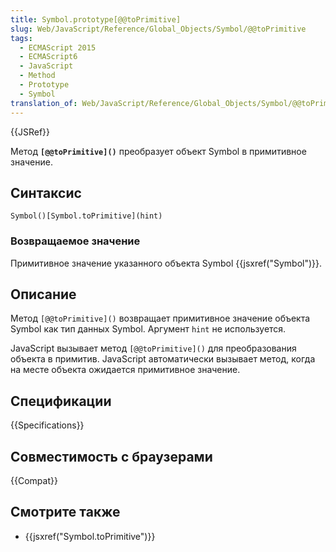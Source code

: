 ```yaml
---
title: Symbol.prototype[@@toPrimitive]
slug: Web/JavaScript/Reference/Global_Objects/Symbol/@@toPrimitive
tags:
  - ECMAScript 2015
  - ECMAScript6
  - JavaScript
  - Method
  - Prototype
  - Symbol
translation_of: Web/JavaScript/Reference/Global_Objects/Symbol/@@toPrimitive
---
```

{{JSRef}}

Метод **`[@@toPrimitive]()`** преобразует объект Symbol в примитивное значение.

## Синтаксис

```
Symbol()[Symbol.toPrimitive](hint)
```

### Возвращаемое значение

Примитивное значение указанного объекта Symbol {{jsxref("Symbol")}}.

## Описание

Метод `[@@toPrimitive]()` возвращает примитивное значение объекта Symbol как тип данных Symbol. Аргумент `hint` не используется.

JavaScript вызывает метод `[@@toPrimitive]()` для преобразования объекта в примитив. JavaScript автоматически вызывает метод, когда на месте объекта ожидается примитивное значение.

## Спецификации

{{Specifications}}

## Совместимость с браузерами

{{Compat}}

## Смотрите также

- {{jsxref("Symbol.toPrimitive")}}
